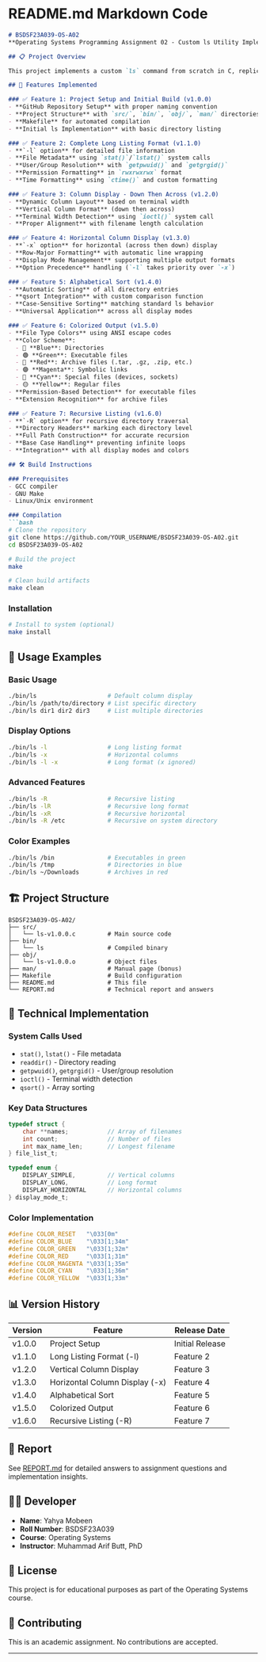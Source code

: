 # README.md Markdown Code

```markdown
# BSDSF23A039-OS-A02
**Operating Systems Programming Assignment 02 - Custom ls Utility Implementation**

## 📋 Project Overview

This project implements a custom `ls` command from scratch in C, replicating the core functionality of the standard Unix/Linux `ls` utility. The implementation includes advanced features like colorized output, recursive directory listing, and multiple display formats.

## 🚀 Features Implemented

### ✅ Feature 1: Project Setup and Initial Build (v1.0.0)
- **GitHub Repository Setup** with proper naming convention
- **Project Structure** with `src/`, `bin/`, `obj/`, `man/` directories
- **Makefile** for automated compilation
- **Initial ls Implementation** with basic directory listing

### ✅ Feature 2: Complete Long Listing Format (v1.1.0)
- **`-l` option** for detailed file information
- **File Metadata** using `stat()`/`lstat()` system calls
- **User/Group Resolution** with `getpwuid()` and `getgrgid()`
- **Permission Formatting** in `rwxrwxrwx` format
- **Time Formatting** using `ctime()` and custom formatting

### ✅ Feature 3: Column Display - Down Then Across (v1.2.0)
- **Dynamic Column Layout** based on terminal width
- **Vertical Column Format** (down then across)
- **Terminal Width Detection** using `ioctl()` system call
- **Proper Alignment** with filename length calculation

### ✅ Feature 4: Horizontal Column Display (v1.3.0)
- **`-x` option** for horizontal (across then down) display
- **Row-Major Formatting** with automatic line wrapping
- **Display Mode Management** supporting multiple output formats
- **Option Precedence** handling (`-l` takes priority over `-x`)

### ✅ Feature 5: Alphabetical Sort (v1.4.0)
- **Automatic Sorting** of all directory entries
- **qsort Integration** with custom comparison function
- **Case-Sensitive Sorting** matching standard ls behavior
- **Universal Application** across all display modes

### ✅ Feature 6: Colorized Output (v1.5.0)
- **File Type Colors** using ANSI escape codes
- **Color Scheme**:
  - 🔵 **Blue**: Directories
  - 🟢 **Green**: Executable files
  - 🔴 **Red**: Archive files (.tar, .gz, .zip, etc.)
  - 🟣 **Magenta**: Symbolic links
  - 🔵 **Cyan**: Special files (devices, sockets)
  - 🟡 **Yellow**: Regular files
- **Permission-Based Detection** for executable files
- **Extension Recognition** for archive files

### ✅ Feature 7: Recursive Listing (v1.6.0)
- **`-R` option** for recursive directory traversal
- **Directory Headers** marking each directory level
- **Full Path Construction** for accurate recursion
- **Base Case Handling** preventing infinite loops
- **Integration** with all display modes and colors

## 🛠️ Build Instructions

### Prerequisites
- GCC compiler
- GNU Make
- Linux/Unix environment

### Compilation
```bash
# Clone the repository
git clone https://github.com/YOUR_USERNAME/BSDSF23A039-OS-A02.git
cd BSDSF23A039-OS-A02

# Build the project
make

# Clean build artifacts
make clean
```

### Installation
```bash
# Install to system (optional)
make install
```

## 📖 Usage Examples

### Basic Usage
```bash
./bin/ls                    # Default column display
./bin/ls /path/to/directory # List specific directory
./bin/ls dir1 dir2 dir3     # List multiple directories
```

### Display Options
```bash
./bin/ls -l                 # Long listing format
./bin/ls -x                 # Horizontal columns
./bin/ls -l -x              # Long format (x ignored)
```

### Advanced Features
```bash
./bin/ls -R                 # Recursive listing
./bin/ls -lR                # Recursive long format
./bin/ls -xR                # Recursive horizontal
./bin/ls -R /etc            # Recursive on system directory
```

### Color Examples
```bash
./bin/ls /bin               # Executables in green
./bin/ls /tmp               # Directories in blue
./bin/ls ~/Downloads        # Archives in red
```

## 🏗️ Project Structure

```
BSDSF23A039-OS-A02/
├── src/
│   └── ls-v1.0.0.c         # Main source code
├── bin/
│   └── ls                  # Compiled binary
├── obj/
│   └── ls-v1.0.0.o         # Object files
├── man/                    # Manual page (bonus)
├── Makefile                # Build configuration
├── README.md               # This file
└── REPORT.md               # Technical report and answers
```

## 🔧 Technical Implementation

### System Calls Used
- `stat()`, `lstat()` - File metadata
- `readdir()` - Directory reading
- `getpwuid()`, `getgrgid()` - User/group resolution
- `ioctl()` - Terminal width detection
- `qsort()` - Array sorting

### Key Data Structures
```c
typedef struct {
    char **names;           // Array of filenames
    int count;              // Number of files
    int max_name_len;       // Longest filename
} file_list_t;

typedef enum {
    DISPLAY_SIMPLE,         // Vertical columns
    DISPLAY_LONG,           // Long format
    DISPLAY_HORIZONTAL      // Horizontal columns
} display_mode_t;
```

### Color Implementation
```c
#define COLOR_RESET   "\033[0m"
#define COLOR_BLUE    "\033[1;34m"
#define COLOR_GREEN   "\033[1;32m"
#define COLOR_RED     "\033[1;31m"
#define COLOR_MAGENTA "\033[1;35m"
#define COLOR_CYAN    "\033[1;36m"
#define COLOR_YELLOW  "\033[1;33m"
```

## 📊 Version History

| Version | Feature | Release Date |
|---------|---------|--------------|
| v1.0.0 | Project Setup | Initial Release |
| v1.1.0 | Long Listing Format (-l) | Feature 2 |
| v1.2.0 | Vertical Column Display | Feature 3 |
| v1.3.0 | Horizontal Column Display (-x) | Feature 4 |
| v1.4.0 | Alphabetical Sort | Feature 5 |
| v1.5.0 | Colorized Output | Feature 6 |
| v1.6.0 | Recursive Listing (-R) | Feature 7 |

## 📝 Report

See [REPORT.md](REPORT.md) for detailed answers to assignment questions and implementation insights.

## 👨‍💻 Developer

- **Name**: Yahya Mobeen
- **Roll Number**: BSDSF23A039
- **Course**: Operating Systems
- **Instructor**: Muhammad Arif Butt, PhD

## 📄 License

This project is for educational purposes as part of the Operating Systems course.

## 🤝 Contributing

This is an academic assignment. No contributions are accepted.

---
```

